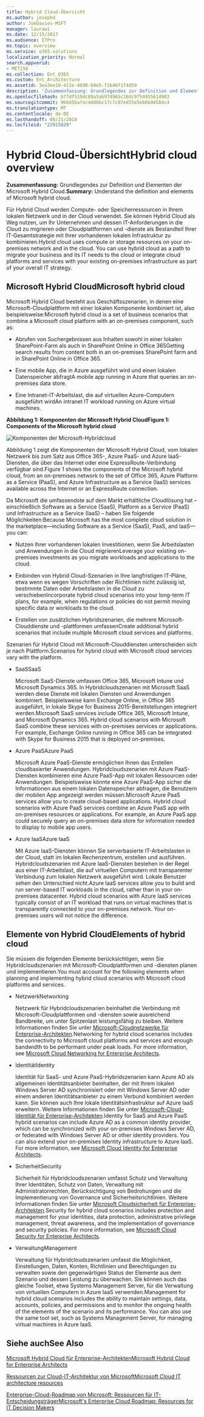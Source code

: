 ```yaml
---
title: Hybrid Cloud-Übersicht
ms.author: josephd
author: JoeDavies-MSFT
manager: laurawi
ms.date: 12/15/2017
ms.audience: ITPro
ms.topic: overview
ms.service: o365-solutions
localization_priority: Normal
search.appverid:
- MET150
ms.collection: Ent_O365
ms.custom: Ent_Architecture
ms.assetid: 3ea3ee10-411e-4690-b9e5-f1b46f1f4d59
description: 'Zusammenfassung: Grundlegendes zur Definition und Elementen der Microsoft Hybrid Cloud.'
ms.openlocfilehash: b77df519dc89a5ab97d965c16dc9f54955614903
ms.sourcegitcommit: 9bb65bafec4dd6bc17c7c07ed55e5eb6b94584c4
ms.translationtype: MT
ms.contentlocale: de-DE
ms.lasthandoff: 08/21/2018
ms.locfileid: "22915820"
---
```

# <a name="hybrid-cloud-overview"></a><span data-ttu-id="b86ae-103">Hybrid Cloud-Übersicht</span><span class="sxs-lookup"><span data-stu-id="b86ae-103">Hybrid cloud overview</span></span>

 <span data-ttu-id="b86ae-104">**Zusammenfassung:** Grundlegendes zur Definition und Elementen der Microsoft Hybrid Cloud.</span><span class="sxs-lookup"><span data-stu-id="b86ae-104">**Summary:** Understand the definition and elements of Microsoft hybrid cloud.</span></span>
  
<span data-ttu-id="b86ae-p101">Für Hybrid Cloud werden Compute- oder Speicherressourcen in Ihrem lokalen Netzwerk und in der Cloud verwendet. Sie können Hybrid Cloud als Weg nutzen, um Ihr Unternehmen und dessen IT-Anforderungen in die Cloud zu migrieren oder Cloudplattformen und -dienste als Bestandteil Ihrer IT-Gesamtstrategie mit Ihrer vorhandenen lokalen Infrastruktur zu kombinieren.</span><span class="sxs-lookup"><span data-stu-id="b86ae-p101">Hybrid cloud uses compute or storage resources on your on-premises network and in the cloud. You can use hybrid cloud as a path to migrate your business and its IT needs to the cloud or integrate cloud platforms and services with your existing on-premises infrastructure as part of your overall IT strategy.</span></span>
  
## <a name="microsoft-hybrid-cloud"></a><span data-ttu-id="b86ae-107">Microsoft Hybrid Cloud</span><span class="sxs-lookup"><span data-stu-id="b86ae-107">Microsoft hybrid cloud</span></span>

<span data-ttu-id="b86ae-108">Microsoft Hybrid Cloud besteht aus Geschäftsszenarien, in denen eine Microsoft-Cloudplattform mit einer lokalen Komponente kombiniert ist, also beispielsweise:</span><span class="sxs-lookup"><span data-stu-id="b86ae-108">Microsoft hybrid cloud is a set of business scenarios that combine a Microsoft cloud platform with an on-premises component, such as:</span></span> 
  
- <span data-ttu-id="b86ae-109">Abrufen von Suchergebnissen aus Inhalten sowohl in einer lokalen SharePoint-Farm als auch in SharePoint Online in Office 365</span><span class="sxs-lookup"><span data-stu-id="b86ae-109">Getting search results from content both in an on-premises SharePoint farm and in SharePoint Online in Office 365.</span></span>
    
- <span data-ttu-id="b86ae-110">Eine mobile App, die in Azure ausgeführt wird und einen lokalen Datenspeicher abfragt</span><span class="sxs-lookup"><span data-stu-id="b86ae-110">A mobile app running in Azure that queries an on-premises data store.</span></span>
    
- <span data-ttu-id="b86ae-111">Eine Intranet-IT-Arbeitslast, die auf virtuellen Azure-Computern ausgeführt wird</span><span class="sxs-lookup"><span data-stu-id="b86ae-111">An intranet IT workload running on Azure virtual machines.</span></span>
    
<span data-ttu-id="b86ae-112">**Abbildung 1: Komponenten der Microsoft Hybrid Cloud**</span><span class="sxs-lookup"><span data-stu-id="b86ae-112">**Figure 1: Components of the Microsoft hybrid cloud**</span></span>

![Komponenten der Microsoft-Hybridcloud](media/Hybrid-Poster/MS-Hybrid-Cloud.png)
  
<span data-ttu-id="b86ae-114">Abbildung 1 zeigt die Komponenten der Microsoft Hybrid Cloud, vom lokalen Netzwerk bis zum Satz aus Office 365-, Azure PaaS- und Azure IaaS-Diensten, die über das Internet oder eine ExpressRoute-Verbindung verfügbar sind.</span><span class="sxs-lookup"><span data-stu-id="b86ae-114">Figure 1 shows the components of the Microsoft hybrid cloud, from an on-premises network to the set of Office 365, Azure Platform as a Service (PaaS), and Azure Infrastructure as a Service (IaaS) services available across the Internet or an ExpressRoute connection.</span></span>
  
<span data-ttu-id="b86ae-115">Da Microsoft die umfassendste auf dem Markt erhältliche Cloudlösung hat – einschließlich Software as a Service (SaaS), Platform as a Service (PaaS) und Infrastructure as a Service (IaaS) – haben Sie folgende Möglichkeiten:</span><span class="sxs-lookup"><span data-stu-id="b86ae-115">Because Microsoft has the most complete cloud solution in the marketplace—including Software as a Service (SaaS), PaaS, and IaaS—you can:</span></span>
  
- <span data-ttu-id="b86ae-116">Nutzen Ihrer vorhandenen lokalen Investitionen, wenn Sie Arbeitslasten und Anwendungen in die Cloud migrieren</span><span class="sxs-lookup"><span data-stu-id="b86ae-116">Leverage your existing on-premises investments as you migrate workloads and applications to the cloud.</span></span>
    
- <span data-ttu-id="b86ae-117">Einbinden von Hybrid Cloud-Szenarien in Ihre langfristigen IT-Pläne, etwa wenn es wegen Vorschriften oder Richtlinien nicht zulässig ist, bestimmte Daten oder Arbeitslasten in die Cloud zu verschieben</span><span class="sxs-lookup"><span data-stu-id="b86ae-117">Incorporate hybrid cloud scenarios into your long-term IT plans, for example, when regulations or policies do not permit moving specific data or workloads to the cloud.</span></span>
    
- <span data-ttu-id="b86ae-118">Erstellen von zusätzlichen Hybridszenarien, die mehrere Microsoft-Clouddienste und -plattformen umfassen</span><span class="sxs-lookup"><span data-stu-id="b86ae-118">Create additional hybrid scenarios that include multiple Microsoft cloud services and platforms.</span></span>
    
<span data-ttu-id="b86ae-119">Szenarien für Hybrid Cloud mit Microsoft-Clouddiensten unterscheiden sich je nach Plattform.</span><span class="sxs-lookup"><span data-stu-id="b86ae-119">Scenarios for hybrid cloud with Microsoft cloud services vary with the platform.</span></span>
  
- <span data-ttu-id="b86ae-120">SaaS</span><span class="sxs-lookup"><span data-stu-id="b86ae-120">SaaS</span></span>
    
    <span data-ttu-id="b86ae-p102">Microsoft SaaS-Dienste umfassen Office 365, Microsoft Intune und Microsoft Dynamics 365. In Hybridcloudszenarien mit Microsoft SaaS werden diese Dienste mit lokalen Diensten und Anwendungen kombiniert. Beispielsweise kann Exchange Online, in Office 365 ausgeführt, in lokale Skype for Business 2015-Bereitstellungen integriert werden.</span><span class="sxs-lookup"><span data-stu-id="b86ae-p102">Microsoft SaaS services include Office 365, Microsoft Intune, and Microsoft Dynamics 365. Hybrid cloud scenarios with Microsoft SaaS combine these services with on-premises services or applications. For example, Exchange Online running in Office 365 can be integrated with Skype for Business 2015 that is deployed on-premises.</span></span>
    
- <span data-ttu-id="b86ae-124">Azure PaaS</span><span class="sxs-lookup"><span data-stu-id="b86ae-124">Azure PaaS</span></span>
    
    <span data-ttu-id="b86ae-p103">Microsoft Azure PaaS-Dienste ermöglichen Ihnen das Erstellen cloudbasierter Anwendungen. Hybridcloudszenarien mit Azure PaaS-Diensten kombinieren eine Azure PaaS-App mit lokalen Ressourcen oder Anwendungen. Beispielsweise könnte eine Azure PaaS-App sicher die Informationen aus einem lokalen Datenspeicher abfragen, die Benutzern der mobilen App angezeigt werden müssen.</span><span class="sxs-lookup"><span data-stu-id="b86ae-p103">Microsoft Azure PaaS services allow you to create cloud-based applications. Hybrid cloud scenarios with Azure PaaS services combine an Azure PaaS app with on-premises resources or applications. For example, an Azure PaaS app could securely query an on-premises data store for information needed to display to mobile app users.</span></span>
    
- <span data-ttu-id="b86ae-128">Azure IaaS</span><span class="sxs-lookup"><span data-stu-id="b86ae-128">Azure IaaS</span></span>
    
    <span data-ttu-id="b86ae-p104">Mit Azure IaaS-Diensten können Sie serverbasierte IT-Arbeitslasten in der Cloud, statt im lokalen Rechenzentrum, erstellen und ausführen. Hybridcloudszenarien mit Azure IaaS-Diensten bestehen in der Regel aus einer IT-Arbeitslast, die auf virtuellen Computern mit transparenter Verbindung zum lokalen Netzwerk ausgeführt wird. Lokale Benutzer sehen den Unterschied nicht.</span><span class="sxs-lookup"><span data-stu-id="b86ae-p104">Azure IaaS services allow you to build and run server-based IT workloads in the cloud, rather than in your on-premises datacenter. Hybrid cloud scenarios with Azure IaaS services typically consist of an IT workload that runs on virtual machines that is transparently connected to your on-premises network. Your on-premises users will not notice the difference.</span></span>
    
## <a name="elements-of-hybrid-cloud"></a><span data-ttu-id="b86ae-132">Elemente von Hybrid Cloud</span><span class="sxs-lookup"><span data-stu-id="b86ae-132">Elements of hybrid cloud</span></span>

<span data-ttu-id="b86ae-133">Sie müssen die folgenden Elemente berücksichtigen, wenn Sie Hybridcloudszenarien mit Microsoft-Cloudplattformen und -diensten planen und implementieren.</span><span class="sxs-lookup"><span data-stu-id="b86ae-133">You must account for the following elements when planning and implementing hybrid cloud scenarios with Microsoft cloud platforms and services.</span></span>
  
- <span data-ttu-id="b86ae-134">Netzwerk</span><span class="sxs-lookup"><span data-stu-id="b86ae-134">Networking</span></span>
    
    <span data-ttu-id="b86ae-p105">Netzwerk für Hybridcloudszenarien beinhaltet die Verbindung mit Microsoft-Cloudplattformen und -diensten sowie ausreichend Bandbreite, um unter Spitzenlast leistungsfähig zu bleiben. Weitere Informationen finden Sie unter [Microsoft-Cloudnetzwerke für Enterprise-Architekten](microsoft-cloud-networking-for-enterprise-architects.md).</span><span class="sxs-lookup"><span data-stu-id="b86ae-p105">Networking for hybrid cloud scenarios includes the connectivity to Microsoft cloud platforms and services and enough bandwidth to be performant under peak loads. For more information, see [Microsoft Cloud Networking for Enterprise Architects](microsoft-cloud-networking-for-enterprise-architects.md).</span></span>
    
- <span data-ttu-id="b86ae-137">Identität</span><span class="sxs-lookup"><span data-stu-id="b86ae-137">Identity</span></span>
    
    <span data-ttu-id="b86ae-p106">Identität für SaaS- und Azure PaaS-Hybridszenarien kann Azure AD als allgemeinen Identitätsanbieter beinhalten, der mit Ihrem lokalen Windows Server AD synchronisiert oder mit Windows Server AD oder einem anderen Identitätsanbieter zu einem Verbund kombiniert werden kann. Sie können auch Ihre lokale Identitätsinfrastruktur auf Azure IaaS erweitern. Weitere Informationen finden Sie unter [Microsoft-Cloud-Identität für Enterprise-Architekten](microsoft-cloud-it-architecture-resources.md#identity).</span><span class="sxs-lookup"><span data-stu-id="b86ae-p106">Identity for SaaS and Azure PaaS hybrid scenarios can include Azure AD as a common identity provider, which can be synchronized with your on-premises Windows Server AD, or federated with Windows Server AD or other identity providers. You can also extend your on-premises Identity infrastructure to Azure IaaS. For more information, see [Microsoft Cloud Identity for Enterprise Architects](microsoft-cloud-it-architecture-resources.md#identity).</span></span>
    
- <span data-ttu-id="b86ae-141">Sicherheit</span><span class="sxs-lookup"><span data-stu-id="b86ae-141">Security</span></span>
    
    <span data-ttu-id="b86ae-p107">Sicherheit für Hybridcloudszenarien umfasst Schutz und Verwaltung Ihrer Identitäten, Schutz von Daten, Verwaltung mit Administratorrechten, Berücksichtigung von Bedrohungen und die Implementierung von Governance und Sicherheitsrichtlinien. Weitere Informationen finden Sie unter [Microsoft Cloudsicherheit für Enterprise-Architekten](https://technet.microsoft.com/library/dn919927.aspx#security).</span><span class="sxs-lookup"><span data-stu-id="b86ae-p107">Security for hybrid cloud scenarios includes protection and management for your identities, data protection, administrative privilege management, threat awareness, and the implementation of governance and security policies. For more information, see [Microsoft Cloud Security for Enterprise Architects](https://technet.microsoft.com/library/dn919927.aspx#security).</span></span>
    
- <span data-ttu-id="b86ae-144">Verwaltung</span><span class="sxs-lookup"><span data-stu-id="b86ae-144">Management</span></span>
    
    <span data-ttu-id="b86ae-p108">Verwaltung für Hybridcloudszenarien umfasst die Möglichkeit, Einstellungen, Daten, Konten, Richtlinien und Berechtigungen zu verwalten sowie den gegenwärtigen Status der Elemente aus dem Szenario und dessen Leistung zu überwachen. Sie können auch das gleiche Toolset, etwa Systems Management Server, für die Verwaltung von virtuellen Computern in Azure IaaS verwenden.</span><span class="sxs-lookup"><span data-stu-id="b86ae-p108">Management for hybrid cloud scenarios includes the ability to maintain settings, data, accounts, policies, and permissions and to monitor the ongoing health of the elements of the scenario and its performance. You can also use the same tool set, such as Systems Management Server, for managing virtual machines in Azure IaaS.</span></span>
    
## <a name="see-also"></a><span data-ttu-id="b86ae-147">Siehe auch</span><span class="sxs-lookup"><span data-stu-id="b86ae-147">See Also</span></span>

[<span data-ttu-id="b86ae-148">Microsoft Hybrid Cloud für Enterprise-Architekten</span><span class="sxs-lookup"><span data-stu-id="b86ae-148">Microsoft Hybrid Cloud for Enterprise Architects</span></span>](microsoft-hybrid-cloud-for-enterprise-architects.md)
  
[<span data-ttu-id="b86ae-149">Ressourcen zur Cloud-IT-Architektur von Microsoft</span><span class="sxs-lookup"><span data-stu-id="b86ae-149">Microsoft Cloud IT architecture resources</span></span>](microsoft-cloud-it-architecture-resources.md)

[<span data-ttu-id="b86ae-150">Enterprise-Cloud-Roadmap von Microsoft: Ressourcen für IT-Entscheidungsträger</span><span class="sxs-lookup"><span data-stu-id="b86ae-150">Microsoft's Enterprise Cloud Roadmap: Resources for IT Decision Makers</span></span>](https://sway.com/FJ2xsyWtkJc2taRD)
 


